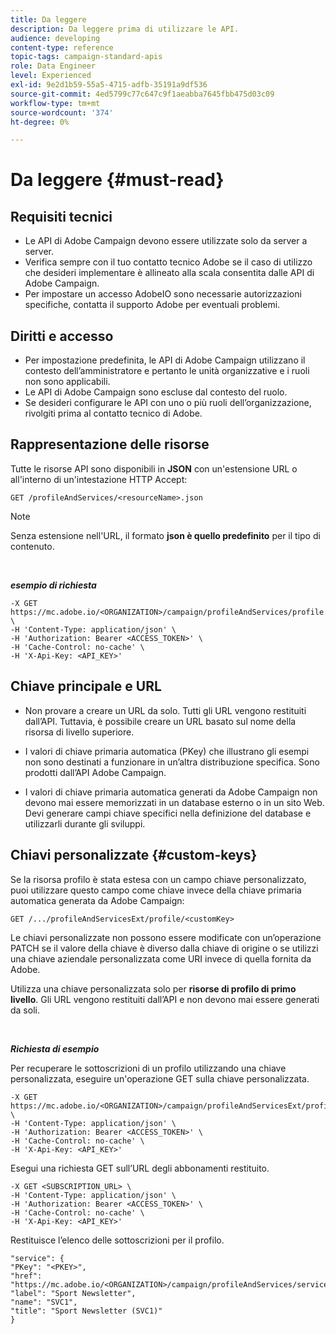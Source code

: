```yaml
---
title: Da leggere
description: Da leggere prima di utilizzare le API.
audience: developing
content-type: reference
topic-tags: campaign-standard-apis
role: Data Engineer
level: Experienced
exl-id: 9e2d1b59-55a5-4715-adfb-35191a9df536
source-git-commit: 4ed5799c77c647c9f1aeabba7645fbb475d03c09
workflow-type: tm+mt
source-wordcount: '374'
ht-degree: 0%

---
```


# Da leggere {#must-read}

## Requisiti tecnici

* Le API di Adobe Campaign devono essere utilizzate solo da server a server.
* Verifica sempre con il tuo contatto tecnico Adobe se il caso di utilizzo che desideri implementare è allineato alla scala consentita dalle API di Adobe Campaign.
* Per impostare un accesso AdobeIO sono necessarie autorizzazioni specifiche, contatta il supporto Adobe per eventuali problemi.

## Diritti e accesso

* Per impostazione predefinita, le API di Adobe Campaign utilizzano il contesto dell’amministratore e pertanto le unità organizzative e i ruoli non sono applicabili.
* Le API di Adobe Campaign sono escluse dal contesto del ruolo.
* Se desideri configurare le API con uno o più ruoli dell’organizzazione, rivolgiti prima al contatto tecnico di Adobe.

## Rappresentazione delle risorse

Tutte le risorse API sono disponibili in **JSON** con un&#39;estensione URL o all&#39;interno di un&#39;intestazione HTTP Accept:

`GET /profileAndServices/<resourceName>.json`

>[!NOTE]
>
>Senza estensione nell&#39;URL, il formato **json è quello predefinito** per il tipo di contenuto.

<br/>

***esempio di richiesta***

```
-X GET https://mc.adobe.io/<ORGANIZATION>/campaign/profileAndServices/profile.json \
-H 'Content-Type: application/json' \
-H 'Authorization: Bearer <ACCESS_TOKEN>' \
-H 'Cache-Control: no-cache' \
-H 'X-Api-Key: <API_KEY>'
```

## Chiave principale e URL

* Non provare a creare un URL da solo. Tutti gli URL vengono restituiti dall’API. Tuttavia, è possibile creare un URL basato sul nome della risorsa di livello superiore.

* I valori di chiave primaria automatica (PKey) che illustrano gli esempi non sono destinati a funzionare in un’altra distribuzione specifica. Sono prodotti dall’API Adobe Campaign.

* I valori di chiave primaria automatica generati da Adobe Campaign non devono mai essere memorizzati in un database esterno o in un sito Web. Devi generare campi chiave specifici nella definizione del database e utilizzarli durante gli sviluppi.

## Chiavi personalizzate {#custom-keys}

Se la risorsa profilo è stata estesa con un campo chiave personalizzato, puoi utilizzare questo campo come chiave invece della chiave primaria automatica generata da Adobe Campaign:

`GET /.../profileAndServicesExt/profile/<customKey>`

Le chiavi personalizzate non possono essere modificate con un’operazione PATCH se il valore della chiave è diverso dalla chiave di origine o se utilizzi una chiave aziendale personalizzata come URI invece di quella fornita da Adobe.

Utilizza una chiave personalizzata solo per **risorse di profilo di primo livello**. Gli URL vengono restituiti dall’API e non devono mai essere generati da soli.

<br/>

***Richiesta di esempio***

Per recuperare le sottoscrizioni di un profilo utilizzando una chiave personalizzata, eseguire un&#39;operazione GET sulla chiave personalizzata.

```
-X GET https://mc.adobe.io/<ORGANIZATION>/campaign/profileAndServicesExt/profile/<customKey> \
-H 'Content-Type: application/json' \
-H 'Authorization: Bearer <ACCESS_TOKEN>' \
-H 'Cache-Control: no-cache' \
-H 'X-Api-Key: <API_KEY>'
```

Esegui una richiesta GET sull’URL degli abbonamenti restituito.

```
-X GET <SUBSCRIPTION_URL> \
-H 'Content-Type: application/json' \
-H 'Authorization: Bearer <ACCESS_TOKEN>' \
-H 'Cache-Control: no-cache' \
-H 'X-Api-Key: <API_KEY>'
```

Restituisce l’elenco delle sottoscrizioni per il profilo.

```
"service": {
"PKey": "<PKEY>",
"href": "https://mc.adobe.io/<ORGANIZATION>/campaign/profileAndServices/service/<PKEY>",
"label": "Sport Newsletter",
"name": "SVC1",
"title": "Sport Newsletter (SVC1)"
}
```
